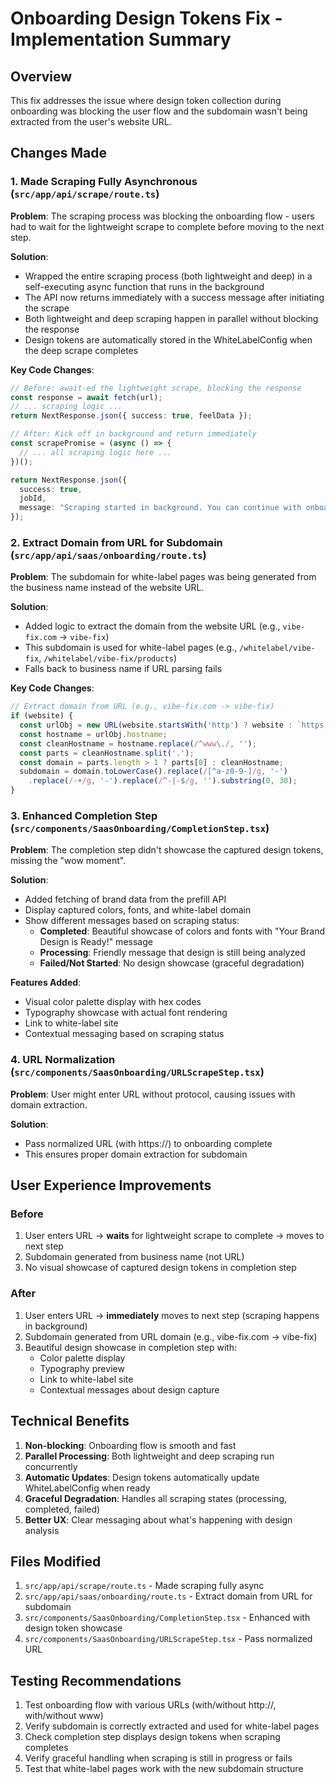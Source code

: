 # Onboarding Design Tokens Fix - Implementation Summary

## Overview
This fix addresses the issue where design token collection during onboarding was blocking the user flow and the subdomain wasn't being extracted from the user's website URL.

## Changes Made

### 1. Made Scraping Fully Asynchronous (`src/app/api/scrape/route.ts`)

**Problem**: The scraping process was blocking the onboarding flow - users had to wait for the lightweight scrape to complete before moving to the next step.

**Solution**: 
- Wrapped the entire scraping process (both lightweight and deep) in a self-executing async function that runs in the background
- The API now returns immediately with a success message after initiating the scrape
- Both lightweight and deep scraping happen in parallel without blocking the response
- Design tokens are automatically stored in the WhiteLabelConfig when the deep scrape completes

**Key Code Changes**:
```typescript
// Before: await-ed the lightweight scrape, blocking the response
const response = await fetch(url);
// ... scraping logic ...
return NextResponse.json({ success: true, feelData });

// After: Kick off in background and return immediately
const scrapePromise = (async () => {
  // ... all scraping logic here ...
})();

return NextResponse.json({
  success: true,
  jobId,
  message: "Scraping started in background. You can continue with onboarding.",
});
```

### 2. Extract Domain from URL for Subdomain (`src/app/api/saas/onboarding/route.ts`)

**Problem**: The subdomain for white-label pages was being generated from the business name instead of the website URL.

**Solution**:
- Added logic to extract the domain from the website URL (e.g., `vibe-fix.com` → `vibe-fix`)
- This subdomain is used for white-label pages (e.g., `/whitelabel/vibe-fix`, `/whitelabel/vibe-fix/products`)
- Falls back to business name if URL parsing fails

**Key Code Changes**:
```typescript
// Extract domain from URL (e.g., vibe-fix.com -> vibe-fix)
if (website) {
  const urlObj = new URL(website.startsWith('http') ? website : `https://${website}`);
  const hostname = urlObj.hostname;
  const cleanHostname = hostname.replace(/^www\./, '');
  const parts = cleanHostname.split('.');
  const domain = parts.length > 1 ? parts[0] : cleanHostname;
  subdomain = domain.toLowerCase().replace(/[^a-z0-9-]/g, '-')
    .replace(/-+/g, '-').replace(/^-|-$/g, '').substring(0, 30);
}
```

### 3. Enhanced Completion Step (`src/components/SaasOnboarding/CompletionStep.tsx`)

**Problem**: The completion step didn't showcase the captured design tokens, missing the "wow moment".

**Solution**:
- Added fetching of brand data from the prefill API
- Display captured colors, fonts, and white-label domain
- Show different messages based on scraping status:
  - **Completed**: Beautiful showcase of colors and fonts with "Your Brand Design is Ready!" message
  - **Processing**: Friendly message that design is still being analyzed
  - **Failed/Not Started**: No design showcase (graceful degradation)

**Features Added**:
- Visual color palette display with hex codes
- Typography showcase with actual font rendering
- Link to white-label site
- Contextual messaging based on scraping status

### 4. URL Normalization (`src/components/SaasOnboarding/URLScrapeStep.tsx`)

**Problem**: User might enter URL without protocol, causing issues with domain extraction.

**Solution**:
- Pass normalized URL (with https://) to onboarding complete
- This ensures proper domain extraction for subdomain

## User Experience Improvements

### Before
1. User enters URL → **waits** for lightweight scrape to complete → moves to next step
2. Subdomain generated from business name (not URL)
3. No visual showcase of captured design tokens in completion step

### After
1. User enters URL → **immediately** moves to next step (scraping happens in background)
2. Subdomain generated from URL domain (e.g., vibe-fix.com → vibe-fix)
3. Beautiful design showcase in completion step with:
   - Color palette display
   - Typography preview
   - Link to white-label site
   - Contextual messages about design capture

## Technical Benefits

1. **Non-blocking**: Onboarding flow is smooth and fast
2. **Parallel Processing**: Both lightweight and deep scraping run concurrently
3. **Automatic Updates**: Design tokens automatically update WhiteLabelConfig when ready
4. **Graceful Degradation**: Handles all scraping states (processing, completed, failed)
5. **Better UX**: Clear messaging about what's happening with design analysis

## Files Modified

1. `src/app/api/scrape/route.ts` - Made scraping fully async
2. `src/app/api/saas/onboarding/route.ts` - Extract domain from URL for subdomain
3. `src/components/SaasOnboarding/CompletionStep.tsx` - Enhanced with design token showcase
4. `src/components/SaasOnboarding/URLScrapeStep.tsx` - Pass normalized URL

## Testing Recommendations

1. Test onboarding flow with various URLs (with/without http://, with/without www)
2. Verify subdomain is correctly extracted and used for white-label pages
3. Check completion step displays design tokens when scraping completes
4. Verify graceful handling when scraping is still in progress or fails
5. Test that white-label pages work with the new subdomain structure
